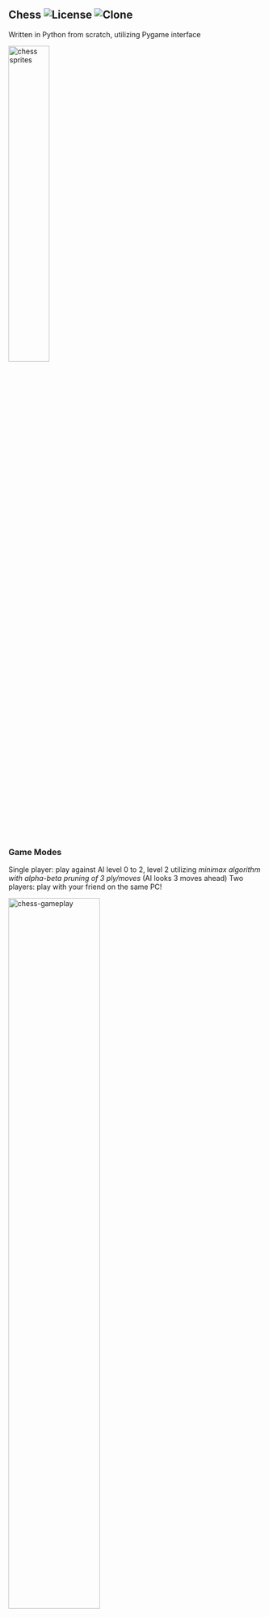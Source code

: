 ## Chess ![License](https://img.shields.io/badge/License-Apache%202.0-blue.svg) ![Clone](https://img.shields.io/badge/clone%20count-23-green?logo=github)
Written in Python from scratch, utilizing Pygame interface

<img src="https://github.com/bryanlzl/chess-without-chess-libraries/assets/58539426/9fd7327d-8163-4d6b-a2ea-84772957f270" alt="chess sprites" width="40%">

### Game Modes
Single player: play against AI level 0 to 2, level 2 utilizing *minimax algorithm with alpha-beta pruning of 3 ply/moves* (AI looks 3 moves ahead)
Two players: play with your friend on the same PC!

<img src="https://github.com/bryanlzl/chess-without-chess-libraries/assets/58539426/07fd4be8-f4de-472c-a034-df000590d140" alt="chess-gameplay" width="60%">


### FEATURES:
- AI opponent (up to 4-ply minimax algorithm with alpha-beta pruning)
- Able to perform special moves such as castling, pawn en-passant captures
- Move pathing markers on any select piece, (no move markers appear = illegal move)
- Move history (in proper chess notation) displayed in a scrollable box
- Player's turn indicator (knight piece icon) on player's side if its their turn
- Game status notification (e.g. BOT is thinking, check, checkmate, stalemate)
- Undo moves

### Overview
White is player 1, Black is player 2
pieceid for p1 pawn 01-08, knight 11-12, bishop 13-14, rook 15-16, queen 17, king 18
pieceid for p2 pawn 21-28, knight 31-32, bishop 33-34, rook 35-36, queen 37, king 38
Once the game is concluded, player is brought to main menu after 3 seconds

### How to start:
1) Unzip zip file contents into any folder, run .exe file
or store all .py files and media into a folder, run Chess_main_menu.py

## FUTURE IMPROVEMENTS:
- Cutting down the massive processing time of AI level 2 (~5 mins/move)

Created by: bryanlzl
